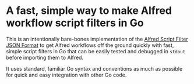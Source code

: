 # A fast, simple way to make Alfred workflow script filters in Go

This is an intentionally bare-bones implementation of the [Alfred Script Filter JSON Format](https://www.alfredapp.com/help/workflows/inputs/script-filter/json/) to get Alfred workflows off the ground quickly with fast, simple script filters in Go that can be easily tested and debugged in `stdout` before importing them to Alfred. 

It uses standard, familiar Go syntax and conventions as much as possible for quick and easy integration with other Go code.